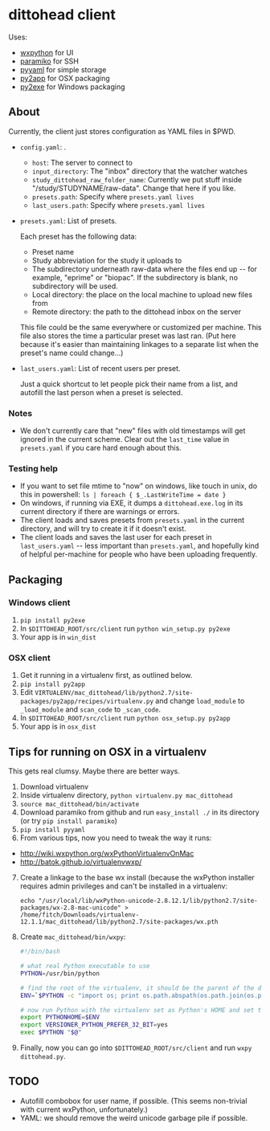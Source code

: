 # dittohead client

Uses:

- [wxpython](http://www.wxpython.org/) for UI
- [paramiko](https://github.com/paramiko/paramiko) for SSH
- [pyyaml](http://pyyaml.org/) for simple storage
- [py2app](https://pythonhosted.org/py2app/) for OSX packaging
- [py2exe](http://www.py2exe.org/) for Windows packaging

## About

Currently, the client just stores configuration as YAML files in $PWD.

- `config.yaml`: .

  - `host`: The server to connect to
  - `input_directory`: The "inbox" directory that the watcher watches
  - `study_dittohead_raw_folder_name`: Currently we put stuff inside 
    "/study/STUDYNAME/raw-data". Change that here if you like.
  - `presets.path`: Specify where `presets.yaml lives`
  - `last_users.path`: Specify where `presets.yaml lives`

- `presets.yaml`: List of presets.
  
  Each preset has the following data:
  
  - Preset name
  - Study abbreviation for the study it uploads to
  - The subdirectory underneath raw-data where the files end up -- for example, "eprime" or "biopac". If the 
    subdirectory is blank, no subdirectory will be used.
  - Local directory: the place on the local machine to upload new files from
  - Remote directory: the path to the dittohead inbox on the server

  This file could be the same everywhere or customized per machine.
  This file also stores the time a particular preset was last ran.
  (Put here because it's easier than maintaining linkages to a separate list 
  when the preset's name could change...)
  
- `last_users.yaml`: List of recent users per preset.

  Just a quick shortcut to let people pick their name from a list, and 
  autofill the last person when a preset is selected.

### Notes

- We don't currently care that "new" files with old timestamps will get ignored in the current scheme. Clear out the `last_time` value in `presets.yaml` if you care hard enough about this. 

### Testing help

- If you want to set file mtime to "now" on windows, like touch in unix, do this in powershell: `ls | foreach { $_.LastWriteTime = date }`
- On windows, if running via EXE, it dumps a `dittohead.exe.log` in its current directory if there are warnings or errors.
- The client loads and saves presets from `presets.yaml` in the current directory, and 
  will try to create it if it doesn't exist.
- The client loads and saves the last user for each preset in `last_users.yaml` 
  -- less important than `presets.yaml`, and hopefully kind of helpful per-machine 
  for people who have been uploading frequently.


## Packaging

### Windows client

1. `pip install py2exe`
2. In `$DITTOHEAD_ROOT/src/client` run `python win_setup.py py2exe`
3. Your app is in `win_dist`

### OSX client

1. Get it running in a virtualenv first, as outlined below.
2. `pip install py2app`
3. Edit `VIRTUALENV/mac_dittohead/lib/python2.7/site-packages/py2app/recipes/virtualenv.py` 
   and change `load_module` to `_load_module` and `scan_code` to `_scan_code`.
4. In `$DITTOHEAD_ROOT/src/client` run `python osx_setup.py py2app`
5. Your app is in `osx_dist`

## Tips for running on OSX in a virtualenv

This gets real clumsy. Maybe there are better ways.

1. Download virtualenv
2. Inside virtualenv directory, `python virtualenv.py mac_dittohead`
3. `source mac_dittohead/bin/activate`
4. Download paramiko from github and run `easy_install ./` in its directory 
   (or try `pip install paramiko`)
5. `pip install pyyaml`
6. From various tips, now you need to tweak the way it runs:

  - http://wiki.wxpython.org/wxPythonVirtualenvOnMac
  - http://batok.github.io/virtualenvwxp/ 

7. Create a linkage to the base wx install (because the wxPython installer requires admin privileges and can't be installed in a virtualenv:

    ```
    echo "/usr/local/lib/wxPython-unicode-2.8.12.1/lib/python2.7/site-packages/wx-2.8-mac-unicode" >
    /home/fitch/Downloads/virtualenv-12.1.1/mac_dittohead/lib/python2.7/site-packages/wx.pth
    ```

8. Create `mac_dittohead/bin/wxpy`:

    ```bash
    #!/bin/bash

    # what real Python executable to use
    PYTHON=/usr/bin/python

    # find the root of the virtualenv, it should be the parent of the dir this script is in
    ENV=`$PYTHON -c "import os; print os.path.abspath(os.path.join(os.path.dirname(\"$0\"), '..'))"`

    # now run Python with the virtualenv set as Python's HOME and set to prefer 32 bit
    export PYTHONHOME=$ENV
    export VERSIONER_PYTHON_PREFER_32_BIT=yes
    exec $PYTHON "$@"
    ```

9. Finally, now you can go into `$DITTOHEAD_ROOT/src/client` and run `wxpy dittohead.py`.


## TODO

- Autofill combobox for user name, if possible. (This seems non-trivial with current wxPython, unfortunately.)
- YAML: we should remove the weird unicode garbage pile if possible.


